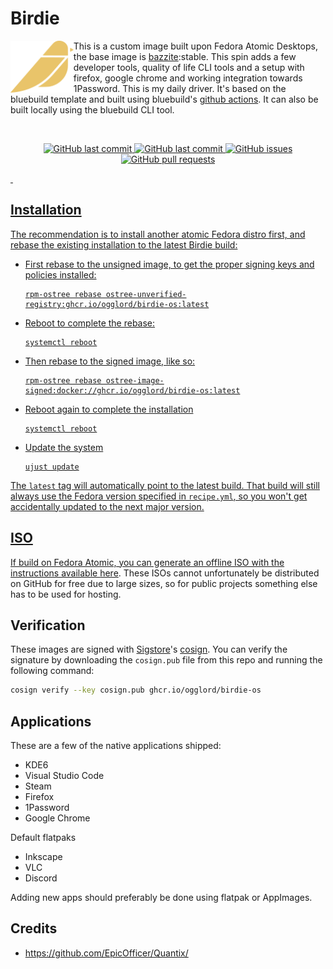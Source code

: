 # Birdie &nbsp; 
<img align="left" width="20%"  src="https://raw.githubusercontent.com/Ogglord/birdie/b04467a5eb5d85c0236397ac62125be038350b14/config/files/usr/share/pixmaps/system-logo-white.png" alt="Birdie OS">

This is a custom image built upon Fedora Atomic Desktops, the base image is [bazzite](https://github.com/ublue-os/bazzite/):stable. This spin adds a few developer tools, quality of life CLI tools and a setup with firefox, google chrome and working integration towards 1Password. This is my daily driver. It's based on the bluebuild template and built using bluebuild's [github actions](https://github.com/blue-build/github-action). It can also be built locally using the bluebuild CLI tool.

<p>&nbsp;</p>


<p align="center">
    <a href="https://github.com/Ogglord/birdie/actions/workflows/build.yml">
    <img src="https://github.com/Ogglord/birdie/actions/workflows/build.yml/badge.svg?style=flat-square&logo=github&logoColor=white"
         alt="GitHub last commit">
    <a href="https://github.com/Ogglord/birdie/commits/master">
    <img src="https://img.shields.io/github/last-commit/Ogglord/birdie.svg?style=flat-square&logo=github&logoColor=white"
         alt="GitHub last commit">
    <a href="https://github.com/Ogglord/birdie/issues">
    <img src="https://img.shields.io/github/issues-raw/Ogglord/birdie.svg?style=flat-square&logo=github&logoColor=white"
         alt="GitHub issues">
    <a href="https://github.com/Ogglord/birdie/pulls">
    <img src="https://img.shields.io/github/issues-pr-raw/Ogglord/birdie.svg?style=flat-square&logo=github&logoColor=white"
         alt="GitHub pull requests">
</p>

<p>&nbsp;</p>

## Installation

The recommendation is to install another atomic Fedora distro first, and rebase the existing installation to the latest Birdie build:

- First rebase to the unsigned image, to get the proper signing keys and policies installed:
  ```
  rpm-ostree rebase ostree-unverified-registry:ghcr.io/ogglord/birdie-os:latest
  ```
- Reboot to complete the rebase:
  ```
  systemctl reboot
  ```
- Then rebase to the signed image, like so:
  ```
  rpm-ostree rebase ostree-image-signed:docker://ghcr.io/ogglord/birdie-os:latest
  ```
- Reboot again to complete the installation
  ```
  systemctl reboot
  ```
- Update the system
  ```
  ujust update
  ```  

The `latest` tag will automatically point to the latest build. That build will still always use the Fedora version specified in `recipe.yml`, so you won't get accidentally updated to the next major version.

## ISO

If build on Fedora Atomic, you can generate an offline ISO with the instructions available [here](https://blue-build.org/learn/universal-blue/#fresh-install-from-an-iso). These ISOs cannot unfortunately be distributed on GitHub for free due to large sizes, so for public projects something else has to be used for hosting.

## Verification

These images are signed with [Sigstore](https://www.sigstore.dev/)'s [cosign](https://github.com/sigstore/cosign). You can verify the signature by downloading the `cosign.pub` file from this repo and running the following command:

```bash
cosign verify --key cosign.pub ghcr.io/ogglord/birdie-os
```
## Applications

These are a few of the native applications shipped:

 - KDE6
 - Visual Studio Code
 - Steam
 - Firefox 
 - 1Password
 - Google Chrome

Default flatpaks

 - Inkscape
 - VLC
 - Discord

Adding new apps should preferably be done using flatpak or AppImages.

## Credits
 - https://github.com/EpicOfficer/Quantix/

